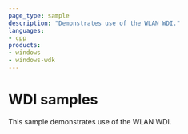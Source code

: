 ```yaml
---
page_type: sample
description: "Demonstrates use of the WLAN WDI."
languages:
- cpp
products:
- windows
- windows-wdk
---
```


<!---
    name: WDI samples
    platform: KMDF
    language: cpp
    category: Network
    description: WDI samples
    samplefwlink: https://go.microsoft.com/fwlink/p/?linkid=869056
--->

# WDI samples

This sample demonstrates use of the WLAN WDI.
